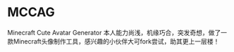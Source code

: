# MCCAG
Minecraft Cute Avatar Generator
本人能力尚浅，机缘巧合，突发奇想，做了一款Minecraft头像制作工具，感兴趣的小伙伴大可fork尝试，助其更上一层楼！
